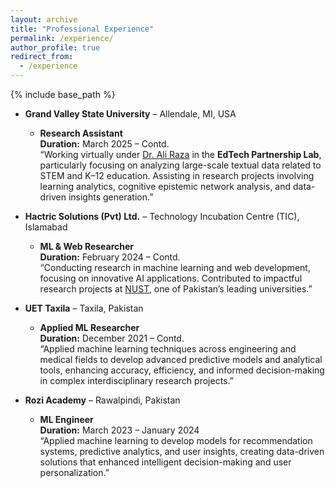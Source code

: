 ```yaml
---
layout: archive
title: "Professional Experience"
permalink: /experience/
author_profile: true
redirect_from:
  - /experience
---
```


{% include base_path %}


* **Grand Valley State University** – Allendale, MI, USA  
  * **Research Assistant**  
  **Duration:** March 2025 – Contd.  
    “Working virtually under [Dr. Ali Raza](https://aliraza.org/) in the **EdTech Partnership Lab**, particularly focusing on analyzing large-scale textual data related to STEM and K–12 education. Assisting in research projects involving learning analytics, cognitive epistemic network analysis, and data-driven insights generation.”

* **Hactric Solutions (Pvt) Ltd.** – Technology Incubation Centre (TIC), Islamabad  
  * **ML & Web Researcher**  
  **Duration:** February 2024 – Contd.  
    “Conducting research in machine learning and web development, focusing on innovative AI applications. Contributed to impactful research projects at [NUST]([https://nust.edu.pk/]), one of Pakistan’s leading universities.”

* **UET Taxila** – Taxila, Pakistan  
  * **Applied ML Researcher**  
  **Duration:** December 2021 – Contd.  
    “Applied machine learning techniques across engineering and medical fields to develop advanced predictive models and analytical tools, enhancing accuracy, efficiency, and informed decision-making in complex interdisciplinary research projects.”

* **Rozi Academy** – Rawalpindi, Pakistan  
  * **ML Engineer**  
  **Duration:** March 2023 – January 2024  
    “Applied machine learning to develop models for recommendation systems, predictive analytics, and user insights, creating data-driven solutions that enhanced intelligent decision-making and user personalization.”
